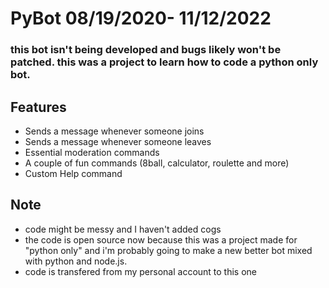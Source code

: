 # PyBot 08/19/2020- 11/12/2022
### this bot isn't being developed and bugs likely won't be patched. this was a project to learn how to code a python only bot. 
## Features
- Sends a message whenever someone joins
- Sends a message whenever someone leaves
- Essential moderation commands
- A couple of fun commands (8ball, calculator, roulette and more)
- Custom Help command
## Note
- code might be messy and I haven't added cogs
- the code is open source now because this was a project made for "python only" and i'm probably going to make a new better bot mixed with python and node.js.
- code is transfered from my personal account to this one
